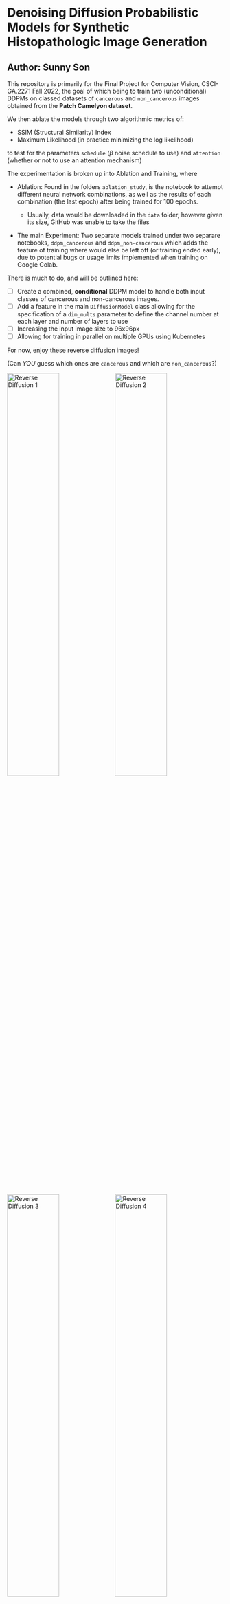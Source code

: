 # Denoising Diffusion Probabilistic Models for Synthetic Histopathologic Image Generation
## Author: Sunny Son

This repository is primarily for the Final Project for Computer Vision, CSCI-GA.2271 Fall 2022, the goal of which being to train two (unconditional) DDPMs on classed datasets of `cancerous` and `non_cancerous` images obtained from the **Patch Camelyon dataset**.

We then ablate the models through two algorithmic metrics of:

- SSIM (Structural Similarity) Index
- Maximum Likelihood (in practice minimizing the log likelihood)

to test for the parameters `schedule` ($\beta$ noise schedule to use) and `attention` (whether or not to use an attention mechanism)

The experimentation is broken up into Ablation and Training, where

- Ablation: Found in the folders `ablation_study`, is the notebook to attempt different neural network combinations, as well as the results of each combination (the last epoch) after being trained for 100 epochs.

    - Usually, data would be downloaded in the `data` folder, however given its size, GitHub was unable to take the files

- The main Experiment: Two separate models trained under two separare notebooks, `ddpm_cancerous` and `ddpm_non-cancerous` which adds the feature of training where would else be left off (or training ended early), due to potential bugs or usage limits implemented when training on Google Colab.

There is much to do, and will be outlined here:

- [ ] Create a combined, **conditional** DDPM model to handle both input classes of cancerous and non-cancerous images.
- [ ] Add a feature in the main `DiffusionModel` class allowing for the specification of a `dim_mults` parameter to define the channel number at each layer and number of layers to use
- [ ] Increasing the input image size to 96x96px
- [ ] Allowing for training in parallel on multiple GPUs using Kubernetes

For now, enjoy these reverse diffusion images!

(Can *YOU* guess which ones are `cancerous` and which are `non_cancerous`?)

<div>
    <img src="https://github.com/sunnydigital/ddpm-histo-gen/blob/main/images/gifs/cosine_beta_schedule-no_attention05-interval10.gif" alt="Reverse Diffusion 1" width="49%"> 
    <img src="https://github.com/sunnydigital/ddpm-histo-gen/blob/main/images/gifs/cosine_beta_schedule-no_attention26-interval10.gif" alt="Reverse Diffusion 2" width="49%">
</div>
<div>
    <img src="https://github.com/sunnydigital/ddpm-histo-gen/main/images/gifs/cosine_beta_schedule-no_attention43-interval10.gif" alt="Reverse Diffusion 3" width="49%">
    <img src="https://github.com/sunnydigital/ddpm-histo-gen/main/images/gifs/cosine_beta_schedule-no_attention47-interval10.gif" alt="Reverse Diffusion 4" width="49%">
</div>

These images awere generated using the combination of `cosine_beta_schedule` and `no_attention`, as through our ablation study, was shown to be the best combination of schedule/attention mechanism.
